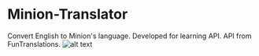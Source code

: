 # Minion-Translator
Convert English to Minion's language. Developed for learning API. API from FunTranslations.
![alt text](https://github.com/am4n-raj/Minion-Translator/blob/main/minion.png)
